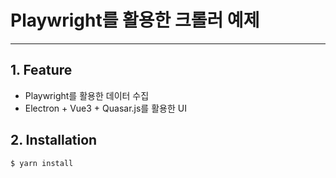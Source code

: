 # Playwright를 활용한 크롤러 예제

---

## 1. Feature

- Playwright를 활용한 데이터 수집
- Electron + Vue3 + Quasar.js를 활용한 UI
## 2. Installation

```bash
$ yarn install
```
